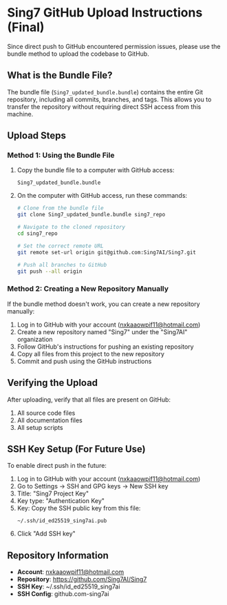 # Sing7 GitHub Upload Instructions (Final)

Since direct push to GitHub encountered permission issues, please use the bundle method to upload the codebase to GitHub.

## What is the Bundle File?

The bundle file (`Sing7_updated_bundle.bundle`) contains the entire Git repository, including all commits, branches, and tags. This allows you to transfer the repository without requiring direct SSH access from this machine.

## Upload Steps

### Method 1: Using the Bundle File

1. Copy the bundle file to a computer with GitHub access:
   ```
   Sing7_updated_bundle.bundle
   ```

2. On the computer with GitHub access, run these commands:

   ```bash
   # Clone from the bundle file
   git clone Sing7_updated_bundle.bundle sing7_repo
   
   # Navigate to the cloned repository
   cd sing7_repo
   
   # Set the correct remote URL
   git remote set-url origin git@github.com:Sing7AI/Sing7.git
   
   # Push all branches to GitHub
   git push --all origin
   ```

### Method 2: Creating a New Repository Manually

If the bundle method doesn't work, you can create a new repository manually:

1. Log in to GitHub with your account (nxkaaowpif11@hotmail.com)
2. Create a new repository named "Sing7" under the "Sing7AI" organization
3. Follow GitHub's instructions for pushing an existing repository
4. Copy all files from this project to the new repository
5. Commit and push using the GitHub instructions

## Verifying the Upload

After uploading, verify that all files are present on GitHub:

1. All source code files
2. All documentation files
3. All setup scripts

## SSH Key Setup (For Future Use)

To enable direct push in the future:

1. Log in to GitHub with your account (nxkaaowpif11@hotmail.com)
2. Go to Settings → SSH and GPG keys → New SSH key
3. Title: "Sing7 Project Key"
4. Key type: "Authentication Key"
5. Key: Copy the SSH public key from this file:
   ```
   ~/.ssh/id_ed25519_sing7ai.pub
   ```
6. Click "Add SSH key"

## Repository Information

- **Account**: nxkaaowpif11@hotmail.com
- **Repository**: https://github.com/Sing7AI/Sing7
- **SSH Key**: ~/.ssh/id_ed25519_sing7ai
- **SSH Config**: github.com-sing7ai 